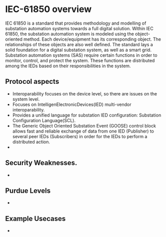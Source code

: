 # IEC-61850 overview
IEC 61850 is a standard that provides methodology and modelling of substation automation systems towards a full digital solution. Within IEC 61850, the substation automation system is modeled using the object-oriented method. Each device/equipment has its corresponding object. The relationships of these objects are also well defined. The standard lays a solid foundation for a digital substation system, as well as a smart grid. Substation automation systems (SAS) require certain functions in order to monitor, control, and protect the system. These functions are distributed among the IEDs based on their responsibilities in the system.

## Protocol aspects
- Interoparability focuses on the device level, so there are issues on the system level.
- Focuses on IntelligenElectronicDevices(IED) multi-vendor interoparability.
- Provides a unified language for substation IED configuration: Substation Configuration Language(SCL).
- The Generic Object Oriented Substation Event (GOOSE) control block allows fast and reliable exchange of data from one IED (Publisher) to several peer IEDs (Subscribers) in order for the IEDs to perform a distributed action.
- 

## Security Weaknesses.
- 

## Purdue Levels
- 

## Example Usecases
- 
